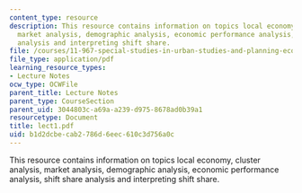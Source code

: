 ```yaml
---
content_type: resource
description: This resource contains information on topics local economy, cluster analysis,
  market analysis, demographic analysis, economic performance analysis, shift share
  analysis and interpreting shift share.
file: /courses/11-967-special-studies-in-urban-studies-and-planning-economic-development-planning-skills-january-iap-2007/b1d2dcbecab2786d6eec610c3d756a0c_lect1.pdf
file_type: application/pdf
learning_resource_types:
- Lecture Notes
ocw_type: OCWFile
parent_title: Lecture Notes
parent_type: CourseSection
parent_uid: 3044803c-a69a-a239-d975-8678ad0b39a1
resourcetype: Document
title: lect1.pdf
uid: b1d2dcbe-cab2-786d-6eec-610c3d756a0c
---
```

This resource contains information on topics local economy, cluster analysis, market analysis, demographic analysis, economic performance analysis, shift share analysis and interpreting shift share.


